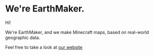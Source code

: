 # We're EarthMaker.
Hi!

We're EarthMaker, and we make Minecraft maps, based on real-world geographic data.

Feel free to take a look at [our website](https://earthmaker.world)
